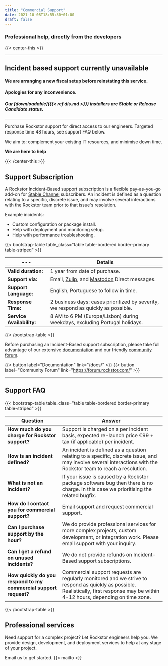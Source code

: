 ```yaml
---
title: "Commercial Support"
date: 2021-10-08T18:55:30+01:00
draft: false
---
```

### **Professional help, directly from the developers**
{{< center-this >}}

---

## Incident based support currently unavailable

#### We are arranging a new fiscal setup before reinstating this service. 

#### Apologies for any inconvenience.

##### Our [downloadable]({{< ref dls.md >}}) installers are Stable or Release Candidate status.

---

Purchase Rockstor support for direct access to our engineers.
Targeted response time 48 hours, see support FAQ below.

We aim to: complement your existing IT resources, and minimise down time.

**We are here to help**

{{< /center-this >}}

## Support Subscription

A Rockstor Incident-Based support subscription is a flexible pay-as-you-go add-on for [Stable Channel](https://rockstor.com/docs/update-channels/update_channels.html#stable-channel) subscribers.
An incident is defined as a question relating to a specific, discrete issue, and may involve several interactions with the Rockstor team prior to that issue's resolution.

Example incidents:

- Custom configuration or package install.
- Help with deployment and monitoring setup.
- Help with performance troubleshooting.

{{< bootstrap-table table_class="table table-bordered border-primary table-striped" >}}

 --- | Details
 --- | ---
**Valid duration:** | 1 year from date of purchase.
**Support via:** | Email, [Zulip](https://rockstor.zulipchat.com), and [Mastodon](https://mastodon.world/@TheRockstorProject) Direct messages. 
**Support Language:** | English, Portuguese to follow in time.
**Response Time:** | 2 business days: cases prioritized by severity, we respond as quickly as possible.
**Service Availability:** | 8 AM to 6 PM (Europe/Lisbon) during weekdays, excluding Portugal holidays.

{{< /bootstrap-table >}}


Before purchasing an Incident-Based support subscription, please take full advantage of our extensive [documentation](/docs/) and our friendly [community forum](https://forum.rockstor.com/).

{{< button label="Documentation" link="/docs/" >}}
{{< button label="Community Forum" link="https://forum.rockstor.com/" >}}

---

## Support FAQ
{{< bootstrap-table table_class="table table-bordered border-primary table-striped" >}}

Question | Answer
--- | ---
**How much do you charge for Rockstor support?** | Support is charged on a per incident basis, expected re-launch price €99 + tax (if applicable) per incident.
**How is an incident defined?** | An incident is defined as a question relating to a specific, discrete issue, and may involve several interactions with the Rockstor team to reach a resolution.
**What is not an incident?** | If your issue is caused by a Rockstor package software bug then there is no charge. In this case we prioritising the related bugfix.
**How do I contact you for commercial support?** | Email support and request commercial support. 
**Can I purchase support by the hour?** | We do provide professional services for more complex projects, custom development, or integration work. Please email support with your inquiry.
**Can I get a refund on unused incidents?** | We do not provide refunds on Incident-Based support subscriptions.
**How quickly do you respond to my commercial support request?** | Commercial support requests are regularly monitored and we strive to respond as quickly as possible. Realistically, first response may be within 4-12 hours, depending on time zone.

{{< /bootstrap-table >}}

## Professional services

Need support for a complex project?
Let Rockstor engineers help you.
We provide design, development, and deployment services to help at any stage of your project.

Email us to get started. {{< mailto >}}